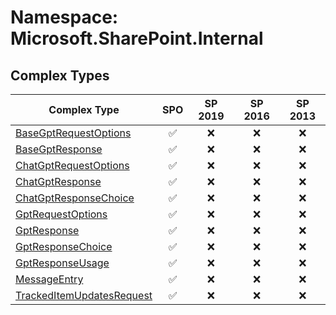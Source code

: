 # Namespace: Microsoft.SharePoint.Internal

## Complex Types

Complex Type | SPO | SP 2019 | SP 2016 | SP 2013
----------|:---:|:-------:|:-------:|:-------:
[BaseGptRequestOptions](./ComplexTypes/BaseGptRequestOptions.md) | ✅ | ❌ | ❌ | ❌
[BaseGptResponse](./ComplexTypes/BaseGptResponse.md) | ✅ | ❌ | ❌ | ❌
[ChatGptRequestOptions](./ComplexTypes/ChatGptRequestOptions.md) | ✅ | ❌ | ❌ | ❌
[ChatGptResponse](./ComplexTypes/ChatGptResponse.md) | ✅ | ❌ | ❌ | ❌
[ChatGptResponseChoice](./ComplexTypes/ChatGptResponseChoice.md) | ✅ | ❌ | ❌ | ❌
[GptRequestOptions](./ComplexTypes/GptRequestOptions.md) | ✅ | ❌ | ❌ | ❌
[GptResponse](./ComplexTypes/GptResponse.md) | ✅ | ❌ | ❌ | ❌
[GptResponseChoice](./ComplexTypes/GptResponseChoice.md) | ✅ | ❌ | ❌ | ❌
[GptResponseUsage](./ComplexTypes/GptResponseUsage.md) | ✅ | ❌ | ❌ | ❌
[MessageEntry](./ComplexTypes/MessageEntry.md) | ✅ | ❌ | ❌ | ❌
[TrackedItemUpdatesRequest](./ComplexTypes/TrackedItemUpdatesRequest.md) | ✅ | ❌ | ❌ | ❌